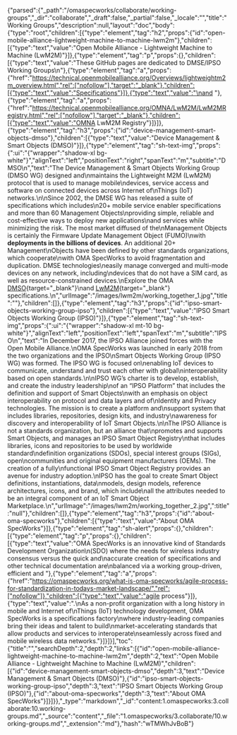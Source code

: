 {"parsed":{"_path":"/omaspecworks/collaborate/working-groups","_dir":"collaborate","_draft":false,"_partial":false,"_locale":"","title":"Working Groups","description":null,"layout":"doc","body":{"type":"root","children":[{"type":"element","tag":"h2","props":{"id":"open-mobile-alliance-lightweight-machine-to-machine-lwm2m"},"children":[{"type":"text","value":"Open Mobile Alliance - Lightweight Machine to Machine (LwM2M)"}]},{"type":"element","tag":"p","props":{},"children":[{"type":"text","value":"These GitHub pages are dedicated to DMSE/IPSO Working Groups\n"},{"type":"element","tag":"a","props":{"href":"https://technical.openmobilealliance.org/Overviews/lightweightm2m_overview.html","rel":["nofollow"],"target":"_blank"},"children":[{"type":"text","value":"Specifications"}]},{"type":"text","value":"\nand "},{"type":"element","tag":"a","props":{"href":"https://technical.openmobilealliance.org/OMNA/LwM2M/LwM2MRegistry.html","rel":["nofollow"],"target":"_blank"},"children":[{"type":"text","value":"OMNA LwM2M Registry"}]}]},{"type":"element","tag":"h3","props":{"id":"device-management-smart-objects-dmso"},"children":[{"type":"text","value":"Device Management & Smart Objects (DMSO)"}]},{"type":"element","tag":"sh-text-img","props":{":ui":"{\"wrapper\":\"shadow-xl bg-white\"}","alignText":"left","positionText":"right","spanText":"m","subtitle":"DMSO\n","text":"The Device Management & Smart Objects Working Group (DMSO WG) designed and\nmaintains the Lightweight M2M (LwM2M) protocol that is used to manage mobile\ndevices, service access and software on connected devices across Internet of\nThings (IoT) networks.\n\nSince 2002, the DMSE WG has released a suite of specifications which includes\n20+ mobile service enabler specifications and more than 60 Management Objects\nproviding simple, reliable and cost-effective ways to deploy new applications\nand services while minimizing the risk. The most market diffused of the\nManagement Objects is certainly the Firmware Update Management Object (FUMO)\nwith **deployments in the billions of devices**. An additional 20+ Management\nObjects have been defined by other standards organizations, which cooperate\nwith OMA SpecWorks to avoid fragmentation and duplication. DMSE technologies\neasily manage converged and multi-mode devices on any network, including\ndevices that do not have a SIM card, as well as resource-constrained devices.\nExplore the OMA [DMSO](https://technical.openmobilealliance.org/index.html){target=\"_blank\"}\nand [LwM2M](https://openmobilealliance.github.io/dmse-documentation/){target=\"_blank\"} specifications.\n","urlImage":"/images/lwm2m/working_together_1.jpg","title":""},"children":[]},{"type":"element","tag":"h3","props":{"id":"ipso-smart-objects-working-group-ipso"},"children":[{"type":"text","value":"IPSO Smart Objects Working Group (IPSO)"}]},{"type":"element","tag":"sh-text-img","props":{":ui":"{\"wrapper\":\"shadow-xl mt-10 bg-white\"}","alignText":"left","positionText":"left","spanText":"m","subtitle":"IPSO\n","text":"In December 2017, the IPSO Alliance joined forces with the Open Mobile Alliance.\nOMA SpecWorks was launched in early 2018 from the two organizations and the IPSO\nSmart Objects Working Group (IPSO WG) was formed. The IPSO WG is focused on\nenabling IoT devices to communicate, understand and trust each other with global\ninteroperability based on open standards.\n\nIPSO WG’s charter is to develop, establish, and create the industry leadership\nof an “IPSO Platform” that includes the definition and support of Smart Objects\nwith an emphasis on object interoperability on protocol and data layers and of\nIdentity and Privacy technologies. The mission is to create a platform and\nsupport system that includes libraries, repositories, design kits, and industry\nawareness for discovery and interoperability of IoT Smart Objects.\n\nThe IPSO Alliance is not a standards organization, but an alliance that\npromotes and supports Smart Objects, and manages an IPSO Smart Object Registry\nthat includes libraries, icons and repositories to be used by worldwide standard\ndefinition organizations (SDOs), special interest groups (SIGs), open\ncommunities and original equipment manufacturers (OEMs). The creation of a fully\nfunctional IPSO Smart Object Registry provides an avenue for industry adoption.\nIPSO has the goal to create Smart Object definitions, instantiations, data\nmodels, design models, reference architectures, icons, and brand, which include\nall the attributes needed to be an integral component of an IoT Smart Object Marketplace.\n","urlImage":"/images/lwm2m/working_together_2.jpg",":title":"null"},"children":[]},{"type":"element","tag":"h3","props":{"id":"about-oma-specworks"},"children":[{"type":"text","value":"About OMA SpecWorks"}]},{"type":"element","tag":"sh-alert","props":{},"children":[{"type":"element","tag":"p","props":{},"children":[{"type":"text","value":"OMA SpecWorks is an innovative kind of Standards Development Organization\n(SDO) where the needs for wireless industry consensus versus the quick and\naccurate creation of specifications and other technical documentation are\nbalanced via a working group-driven, efficient and "},{"type":"element","tag":"a","props":{"href":"https://omaspecworks.org/what-is-oma-specworks/agile-process-for-standardization-in-todays-market-landscape/","rel":["nofollow"]},"children":[{"type":"text","value":"agile process"}]},{"type":"text","value":".\nAs a non-profit organization with a long history in mobile and Internet of\nThings (IoT) technology development, OMA SpecWorks is a specifications factory\nwhere industry-leading companies bring their ideas and talent to build\nmarket-accelerating standards that allow products and services to interoperate\nseamlessly across fixed and mobile wireless data networks."}]}]}],"toc":{"title":"","searchDepth":2,"depth":2,"links":[{"id":"open-mobile-alliance-lightweight-machine-to-machine-lwm2m","depth":2,"text":"Open Mobile Alliance - Lightweight Machine to Machine (LwM2M)","children":[{"id":"device-management-smart-objects-dmso","depth":3,"text":"Device Management & Smart Objects (DMSO)"},{"id":"ipso-smart-objects-working-group-ipso","depth":3,"text":"IPSO Smart Objects Working Group (IPSO)"},{"id":"about-oma-specworks","depth":3,"text":"About OMA SpecWorks"}]}]}},"_type":"markdown","_id":"content:1.omaspecworks:3.collaborate:10.working-groups.md","_source":"content","_file":"1.omaspecworks/3.collaborate/10.working-groups.md","_extension":"md"},"hash":"wTMWhJvBoB"}